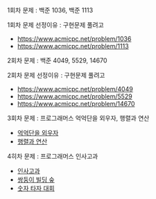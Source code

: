 1회차 문제 : 백준 1036, 백준 1113

1회차 문제 선정이유 : 구현문제 풀려고

- https://www.acmicpc.net/problem/1036
- https://www.acmicpc.net/problem/1113

2회차 문제 : 백준 4049, 5529, 14670

2회차 문제 선정이유 : 구현문제 풀려고

- https://www.acmicpc.net/problem/4049
- https://www.acmicpc.net/problem/5529
- https://www.acmicpc.net/problem/14670

3회차 문제 : 프로그래머스 억억단을 외우자, 행렬과 연산

- [억억단을 외우자](https://school.programmers.co.kr/learn/courses/30/lessons/138475)
- [행렬과 연산](https://school.programmers.co.kr/learn/courses/30/lessons/118670)

4히차 문제 : 프로그래머스 인사고과

- [인사고과](https://school.programmers.co.kr/learn/courses/30/lessons/152995)
- [쌍둥이 빌딩 숲](https://school.programmers.co.kr/learn/courses/30/lessons/140105)
- [숫자 타자 대회](https://school.programmers.co.kr/learn/courses/30/lessons/136797)